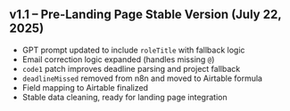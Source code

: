 ## v1.1 – Pre-Landing Page Stable Version (July 22, 2025)

- GPT prompt updated to include `roleTitle` with fallback logic
- Email correction logic expanded (handles missing `@`)
- `code1` patch improves deadline parsing and project fallback
- `deadlineMissed` removed from n8n and moved to Airtable formula
- Field mapping to Airtable finalized
- Stable data cleaning, ready for landing page integration
